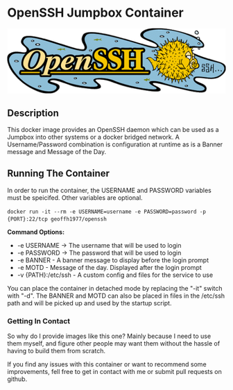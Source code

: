 # OpenSSH Jumpbox Container #

![OpenSSH picture](https://raw.githubusercontent.com/geoffh1977/openssh/master/assets/openssh.gif)

## Description ##
This docker image provides an OpenSSH  daemon which can be used as a Jumpbox into other systems or a docker bridged network. A Username/Password combination is configuration at runtime as is a Banner message and Message of the Day.

## Running The Container ##

In order to run the container, the USERNAME and PASSWORD variables must be speicifed. Other variables are optional.

`docker run -it --rm -e USERNAME=username -e PASSWORD=password -p {PORT}:22/tcp geoffh1977/openssh`

**Command Options:**

 * -e USERNAME -> The username that will be used to login
 * -e PASSWORD -> The password that will be used to login
 * -e BANNER - A banner message to display before the login prompt
 * -e MOTD - Message of the day. Displayed after the login prompt
 * -v {PATH}:/etc/ssh - A custom config and files for the service to use

You can place the container in detached mode by replacing the "-it" switch with "-d". The BANNER and MOTD can also be placed in files in the /etc/ssh path and will be picked up and used by the startup script.

### Getting In Contact ###
So why do I provide images like this one? Mainly because I need to use them myself, and figure other people may want them without the hassle of having to build them from scratch.

If you find any issues with this container or want to recommend some improvements, fell free to get in contact with me or submit pull requests on github.
